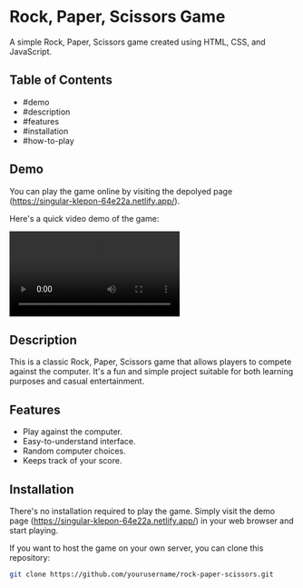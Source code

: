 # Rock, Paper, Scissors Game

A simple Rock, Paper, Scissors game created using HTML, CSS, and JavaScript.

## Table of Contents

- #demo
- #description
- #features
- #installation
- #how-to-play

## Demo

You can play the game online by visiting the depolyed page (https://singular-klepon-64e22a.netlify.app/).

Here's a quick video demo of the game:

<video controls>  
  <source src="demo-video.mp4" type="video/mp4">  
</video>

## Description

This is a classic Rock, Paper, Scissors game that allows players to compete against the computer. It's a fun and simple project suitable for both learning purposes and casual entertainment.

## Features

- Play against the computer.
- Easy-to-understand interface.
- Random computer choices.
- Keeps track of your score.

## Installation

There's no installation required to play the game. Simply visit the demo page (https://singular-klepon-64e22a.netlify.app/) in your web browser and start playing.

If you want to host the game on your own server, you can clone this repository:

```bash
git clone https://github.com/yourusername/rock-paper-scissors.git
```
